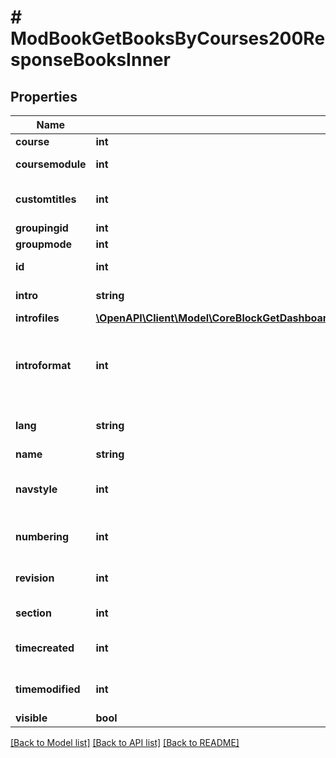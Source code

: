 # # ModBookGetBooksByCourses200ResponseBooksInner

## Properties

Name | Type | Description | Notes
------------ | ------------- | ------------- | -------------
**course** | **int** | Course id | [optional]
**coursemodule** | **int** | Course module id | [optional]
**customtitles** | **int** | Book custom titles type | [optional] [default to null]
**groupingid** | **int** | Group id | [optional]
**groupmode** | **int** | Group mode | [optional]
**id** | **int** | Activity instance id | [optional]
**intro** | **string** | Activity introduction | [optional]
**introfiles** | [**\OpenAPI\Client\Model\CoreBlockGetDashboardBlocks200ResponseBlocksInnerContentsFilesInner[]**](CoreBlockGetDashboardBlocks200ResponseBlocksInnerContentsFilesInner.md) |  | [optional]
**introformat** | **int** | intro format (1 &#x3D; HTML, 0 &#x3D; MOODLE, 2 &#x3D; PLAIN, or 4 &#x3D; MARKDOWN) | [optional]
**lang** | **string** | Forced activity language | [optional]
**name** | **string** | Activity name | [optional]
**navstyle** | **int** | Book navigation style configuration | [optional] [default to null]
**numbering** | **int** | Book numbering configuration | [optional] [default to null]
**revision** | **int** | Book revision | [optional] [default to null]
**section** | **int** | Course section id | [optional]
**timecreated** | **int** | Time of creation | [optional] [default to null]
**timemodified** | **int** | Time of last modification | [optional] [default to null]
**visible** | **bool** | Visible | [optional]

[[Back to Model list]](../../README.md#models) [[Back to API list]](../../README.md#endpoints) [[Back to README]](../../README.md)
